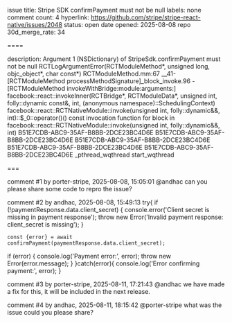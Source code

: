 issue title: Stripe SDK confirmPayment must not be null
labels: none
comment count: 4
hyperlink: https://github.com/stripe/stripe-react-native/issues/2048
status: open
date opened: 2025-08-08
repo 30d_merge_rate: 34

====

description:
Argument 1 (NSDictionary) of StripeSdk.confirmPayment must not be null
RCTLogArgumentError(RCTModuleMethod*, unsigned long, objc_object*, char const*)
    RCTModuleMethod.mm:67
__41-[RCTModuleMethod processMethodSignature]_block_invoke.96
-[RCTModuleMethod invokeWithBridge:module:arguments:]
facebook::react::invokeInner(RCTBridge*, RCTModuleData*, unsigned int, folly::dynamic const&, int, (anonymous namespace)::SchedulingContext)
facebook::react::RCTNativeModule::invoke(unsigned int, folly::dynamic&&, int)::$_0::operator()() const
invocation function for block in facebook::react::RCTNativeModule::invoke(unsigned int, folly::dynamic&&, int)
B51E7CDB-ABC9-35AF-B8BB-2DCE23BC4D6E
B51E7CDB-ABC9-35AF-B8BB-2DCE23BC4D6E
B51E7CDB-ABC9-35AF-B8BB-2DCE23BC4D6E
B51E7CDB-ABC9-35AF-B8BB-2DCE23BC4D6E
B51E7CDB-ABC9-35AF-B8BB-2DCE23BC4D6E
_pthread_wqthread
start_wqthread

===

comment #1 by porter-stripe, 2025-08-08, 15:05:01
@andhac can you please share some code to repro the issue?

comment #2 by andhac, 2025-08-08, 15:49:13
 try{
   if (!paymentResponse.data.client_secret) {
     console.error('Client secret is missing in payment response');
     throw new Error('Invalid payment response: client_secret is missing');
   }

    const {error} = await confirmPayment(paymentResponse.data.client_secret);
 
  if (error) {
     console.log('Payment error:', error);
     throw new Error(error.message);
   }
 }catch(error){
   console.log('Error confirming payment:', error);
 }

comment #3 by porter-stripe, 2025-08-11, 17:21:43
@andhac we have made a fix for this, it will be included in the next release.

comment #4 by andhac, 2025-08-11, 18:15:42
@porter-stripe what was the issue could you please share?
